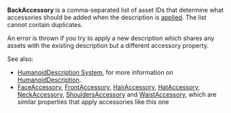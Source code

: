 **BackAccessory** is a comma-separated list of asset IDs that determine
what accessories should be added when the description is
[applied](https://create.roblox.com/docs/reference/engine/classes/Humanoid#ApplyDescription). The list cannot contain duplicates.

An error is thrown if you try to apply a new description which shares any
assets with the existing description but a different accessory property.

See also:

- [HumanoidDescription System](/avatar/characters/character-customization#humanoiddescription),
  for more information on [HumanoidDescription](https://create.roblox.com/docs/reference/engine/classes/HumanoidDescription).
- [FaceAccessory](https://create.roblox.com/docs/reference/engine/classes/HumanoidDescription#FaceAccessory),
  [FrontAccessory](https://create.roblox.com/docs/reference/engine/classes/HumanoidDescription#FrontAccessory),
  [HairAccessory](https://create.roblox.com/docs/reference/engine/classes/HumanoidDescription#HairAccessory),
  [HatAccessory](https://create.roblox.com/docs/reference/engine/classes/HumanoidDescription#HatAccessory),
  [NeckAccessory](https://create.roblox.com/docs/reference/engine/classes/HumanoidDescription#NeckAccessory),
  [ShouldersAccessory](https://create.roblox.com/docs/reference/engine/classes/HumanoidDescription#ShouldersAccessory) and
  [WaistAccessory](https://create.roblox.com/docs/reference/engine/classes/HumanoidDescription#WaistAccessory), which are similar
  properties that apply accessories like this one